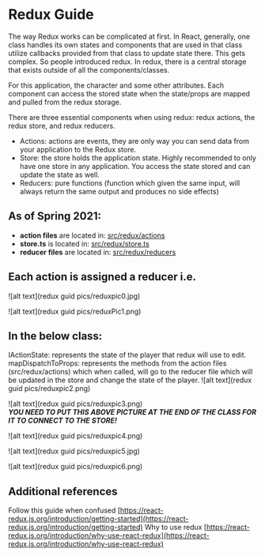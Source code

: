 # Redux Guide
The way Redux works can be complicated at first. In React, generally, one class handles its own states and components that are used in that class utilize callbacks provided from that class to update state there. This gets complex. So people introduced redux. In redux, there is a central storage that exists outside of all the components/classes.  

For this application, the character and some other attributes. Each component can access the stored state when the state/props are mapped and pulled from the redux storage.  

There are three essential components when using redux: redux actions, the redux store, and redux reducers.  
- Actions: actions are events, they are only way you can send data from your application to the Redux store. 
- Store: the store holds the application state. Highly recommended to only have one store in any application. You access the state stored and can update the state as well. 
- Reducers: pure functions (function which given the same input, will always return the same output and produces no side effects)

## As of Spring 2021: 
-	**action files**  are located in:  [src/redux/actions](src/redux/actions)
-	**store.ts** is located in:  [src/redux/store.ts](src/redux/store.ts)
-	**reducer files** are located in:  [src/redux/reducers](src/redux/reducers)

## Each action is assigned a reducer i.e.

![alt text](redux guid pics/reduxpic0.jpg)
 
![alt text](redux guid pics/reduxPic1.png) 
	 
## In the below class: 

IActionState: represents the state of the player that redux will use to edit. 
mapDispatchToProps: represents the methods from the action files (src/redux/actions) which when called, will go to the reducer file which will be updated in the store and change the state of the player.
![alt text](redux guid pics/reduxpic2.png)

![alt text](redux guid pics/reduxpic3.png)  
***YOU NEED TO PUT THIS ABOVE PICTURE AT THE END OF THE CLASS FOR IT TO CONNECT TO THE STORE!***

![alt text](redux guid pics/reduxpic4.png) </br>

![alt text](redux guid pics/reduxpic5.jpg) </br>

![alt text](redux guid pics/reduxpic6.png) </br>
 
## Additional references
Follow this guide when confused [https://react-redux.js.org/introduction/getting-started](https://react-redux.js.org/introduction/getting-started)
Why to use redux [https://react-redux.js.org/introduction/why-use-react-redux](https://react-redux.js.org/introduction/why-use-react-redux)
